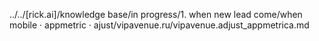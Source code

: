 ../../[rick.ai]/knowledge base/in progress/1. when new lead come/when mobile · appmetric · ajust/vipavenue.ru/vipavenue.adjust_appmetrica.md